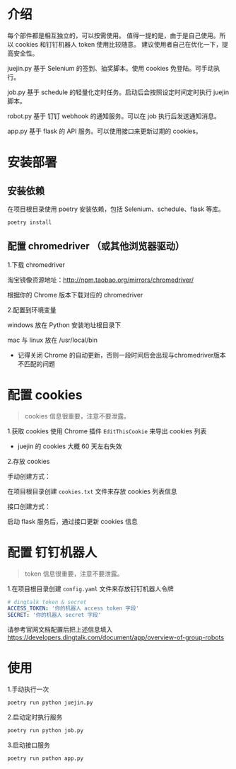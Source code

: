 # 介绍
每个部件都是相互独立的，可以按需使用。
值得一提的是，由于是自己使用。所以 cookies 和钉钉机器人 token 使用比较随意。
建议使用者自己在优化一下，提高安全性。

juejin.py 
基于 Selenium 的签到、抽奖脚本。使用 cookies 免登陆。可手动执行。

job.py 
基于 schedule 的轻量化定时任务。启动后会按照设定时间定时执行 juejin 脚本。

robot.py
基于 钉钉 webhook 的通知服务。可以在 job 执行后发送通知消息。

app.py 
基于 flask 的 API 服务。可以使用接口来更新过期的 cookies。

# 安装部署
## 安装依赖
在项目根目录使用 poetry 安装依赖，包括 Selenium、schedule、flask 等库。
```bash
poetry install
```

## 配置 chromedriver （或其他浏览器驱动）

1.下载 chromedriver

淘宝镜像资源地址：http://npm.taobao.org/mirrors/chromedriver/

根据你的 Chrome 版本下载对应的 chromedriver

2.配置到环境变量

windows 放在 Python 安装地址根目录下

mac 与 linux 放在 /usr/local/bin

* 记得关闭 Chrome 的自动更新，否则一段时间后会出现与chromedriver版本不匹配的问题

# 配置 cookies
> cookies 信息很重要，注意不要泄露。

1.获取 cookies
使用 Chrome 插件 `EditThisCookie` 来导出 cookies 列表

* juejin 的 cookies 大概 60 天左右失效

2.存放 cookies

手动创建方式：

在项目根目录创建 `cookies.txt` 文件来存放 cookies 列表信息

接口创建方式：

启动 flask 服务后，通过接口更新 cookies 信息
    
# 配置 钉钉机器人 
> token 信息很重要，注意不要泄露。

1.在项目根目录创建 `config.yaml` 文件来存放钉钉机器人令牌

```yaml
# dingtalk token & secret
ACCESS_TOKEN: '你的机器人 access token 字段'
SECRET: '你的机器人 secret 字段'
```

请参考官网文档配置后把上述信息填入
https://developers.dingtalk.com/document/app/overview-of-group-robots

    
# 使用
1.手动执行一次
    
```bash
poetry run python juejin.py
```

2.启动定时执行服务

```bash
poetry run python job.py
```

3.启动接口服务
        
```bash
poetry run puthon app.py
```
